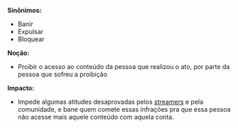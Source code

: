 **Sinônimos:** 
* Banir 
* Expulsar
* Bloquear

**Noção:** 
* Proibir o acesso ao conteúdo da pessoa que realizou o ato, por parte da pessoa que sofreu a proibição

**Impacto:**
* Impede algumas atitudes desaprovadas pelos [streamers](https://github.com/gabrielziegler3/Requisitos-2018-1/wiki/L%C3%A9xico-Streamer) e pela comunidade, e bane quem comete essas infrações pra que essa pessoa não acesse mais aquele conteúdo com aquela conta.

